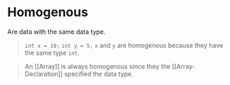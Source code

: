 # Homogenous

Are data with the same data type.

> `int x = 10;`
> `int y = 5;`
> `x` and `y` are homogenous because they have the same type `int`.

> An [[Array]] is always homogenous since they the [[Array-Declaration]] specified the data type.
